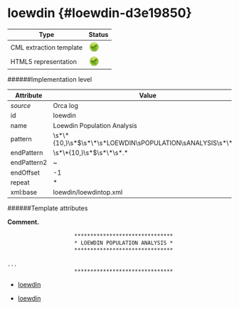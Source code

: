 # loewdin {#loewdin-d3e19850}


| Type                                                                                                                                                | Status                                                                                                                                              |
|----|----|
| CML extraction template                                                                                                                             | ![](/imgs/Total.png)                                                                                                                                |
| HTML5 representation                                                                                                                                | ![](/imgs/Total.png)                                                                                                                                |

######Implementation level

| Attribute                                                                                                                                           | Value                                                                                                                                               |
|----|----|
| *source*                                                                                                                                            | Orca log                                                                                                                                            |
| id                                                                                                                                                  | loewdin                                                                                                                                             |
| name                                                                                                                                                | Loewdin Population Analysis                                                                                                                         |
| pattern                                                                                                                                             | \\s\*\\\*{10,}\\s\*\$\\s\*\\\*\\s\*LOEWDIN\\sPOPULATION\\sANALYSIS\\s\*\\\*\\s\*                                                                    |
| endPattern                                                                                                                                          | \\s\*\\\*{10,}\\s\*\$\\s\*\\\*\\s\*.\*                                                                                                              |
| endPattern2                                                                                                                                         | \~                                                                                                                                                  |
| endOffset                                                                                                                                           | -1                                                                                                                                                  |
| repeat                                                                                                                                              | \*                                                                                                                                                  |
| xml:base                                                                                                                                            | loewdin/loewdintop.xml                                                                                                                              |

######Template attributes

**Comment.**

                         *******************************
                         * LOEWDIN POPULATION ANALYSIS *
                         *******************************

    ... 
                         *******************************
        

-   [loewdin](/out/md/cml/orca_log/loewdin-d3e19857)

<!-- -->

-   [loewdin](/out/md/cml/orca_log/loewdin-d3e19891)


